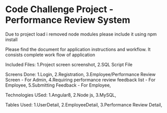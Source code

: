 # Code Challenge Project - Performance Review System

Due to project load i removed node modules please include it using npm install

Please find the document for application instructions and workflow. It consists complete work flow of application

Included Files:
1.Project screen screenshot,
2.SQL Script File


Screens Done:
1.Login,
2.Registration,
3.Employee/Performance Review Screen - For Admin,
4.Requiring performance review feedback list - For Employee,
5.Submitting Feedback - For Employee,

Technologies USed:
1.Angular8,
2.Node js,
3.MySQL,

Tables Used:
1.UserDetail,
2.EmployeeDetail,
3.Performance Review Detail,
